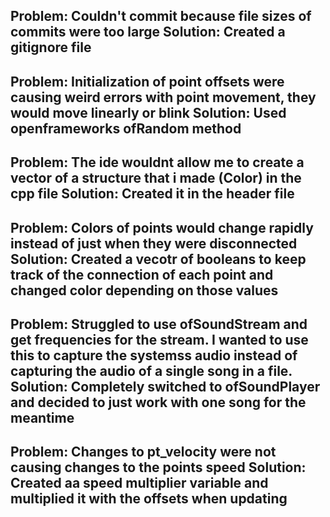 Problem: Couldn't commit because file sizes of commits were too large
Solution: Created a gitignore file
----------------------------------------------------------------------------------------------------------
Problem: Initialization of point offsets were causing weird errors with point movement, they would move linearly or blink
Solution: Used openframeworks ofRandom method
----------------------------------------------------------------------------------------------------------
Problem: The ide wouldnt allow me to create a vector of a structure that i made (Color) in the cpp file
Solution: Created it in the header file
----------------------------------------------------------------------------------------------------------
Problem: Colors of points would change rapidly instead of just when they were disconnected
Solution: Created a vecotr of booleans to keep track of the connection of each point and changed color depending on those values
----------------------------------------------------------------------------------------------------------
Problem: Struggled to use ofSoundStream and get frequencies for the stream. I wanted to use this to capture the systemss audio instead of capturing the audio of a single song in a file.
Solution: Completely switched to ofSoundPlayer and decided to just work with one song for the meantime
----------------------------------------------------------------------------------------------------------
Problem: Changes to pt_velocity were not  causing changes to the points speed
Solution: Created aa speed multiplier variable and multiplied it with the offsets when updating
----------------------------------------------------------------------------------------------------------
